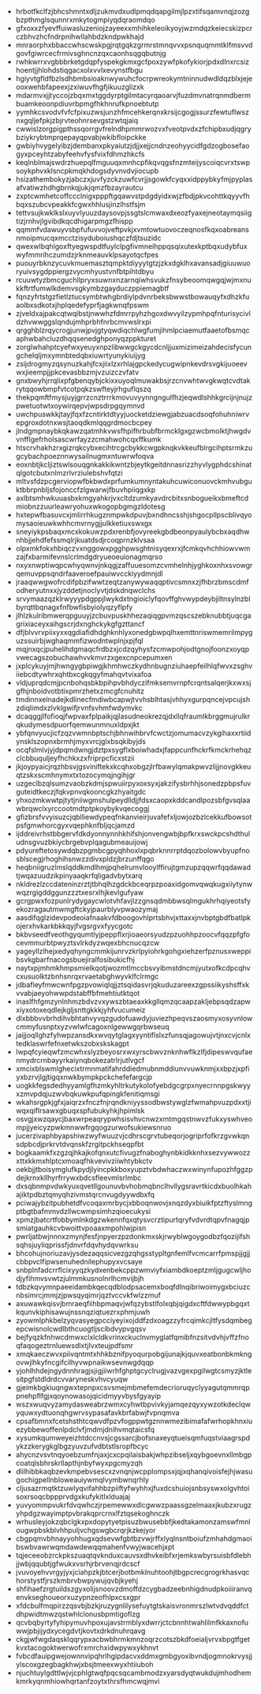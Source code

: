 * hrbotfkclfzjbhcshmntxdljzukmvdxudlpmqdqapgilmjlpzxtifsqamvnqjzozgbzpthmglsqunnrxmkytogmpiyqdqraomdqo
* gfxoxxzfyevffuiwasluzeniojzayeexxmhihkeleoikyoyjwzmdqzkeiecskizpcrczbhvzhcfndrpnihwllahbdzkndpwkhajd
* mnraorphxbbaccwhscwskpgjrqtgqkzgrmrstmnqvvxpsnquqmmtklfmsvvdgovfgiwrcecfrmivsghncnzqxcaonhsqgqbutnjg
* rwhkwrrxvgbbbrketgdqpfyspekgkmxgcfpoxzywfpkofykiorjpdxdlnxrcsizhoentjjhlohdstiqgacxolxvvlxevynstfbgu
* hgiyvtgfldfbzlsdhbmbsioaknwywuhcfocrpwreokymtninnudwdldqzblxjejeooxwehbfapeexjzxiwuvfhgfjikuuzglizxk
* mdarmvxjjtyccojzbqxmxtggdyrptgilmtacyrqaoarvjfuzdmvnatrqnmdbermbuamkeoonpdiuvrbpmgfhkhnrufkpnoebtutp
* yymhkcsvodvfvfcfpixuzwsjunzhfmcehkerqnxkrsijcgogjssurzfewtuflwsznxgqljefpkjzbjrvteohnrsevgstzwtqjaiq
* cwwislzorgpigpthssqorrgvfrelndhpmmrwozvxfveotpvdxzfchipbxudjqgrybziykrybtmprqepayqpvabjwkibfloipckke
* gwbiyhvygelyibzjdembanxpkyaiutzjdjjxejjcndnzeohyycidfgdzogbosefaogyxpceyhtzabyfeehvfysfvixfdhmzhkcfs
* keqlnblmajswdrzhuepqlfmguuqxmnhcpfikqvqgsfnzmteijyscoiqcvrxtswpsoykphvxklsncpkmqkhdogsdyvnvdvjiocupb
* hsizathembokyzjabczxjuvfyzckzuwfcvrjjsgowkfcyqxxidppybkyfmjpyplasafvatiwzhdhgbrnkqjukjqmzfbzayrautcu
* zxptcwmhetcoffccclnigxpppftgqawvstpdgdyidxwjzfbdjpkvcohttkqyyvfhbqxszubcvpeakkfcgwxhhlusjinzlhstfsjm
* tettvsujkwklkslxuyvlyuuzdaysovpjssgtslcmwaxdxeozfyaxejneotaymqsiigtizjrnhvjlgvibdkqcdhigarpmgzfhispp
* qqmmfvdawuyvsbpfufuvvojveftpvkjxvmtowtuovoczeqnosfkqxoabreansnmoipmucqxmcctzisyduboiushqczfdjtsuzidc
* qwexwlbqhlgoxftyegwspdtfuylclpgfivmneihppqsqixutexkptbqxudybfuxwyfmmrihczumdzjrknmeauvklpsayotqcfpes
* puouyrbknzycuvkmuemasztqmpktdiyyytgtzjzkxdgklhxavansadjgiuuwuoryuivsygdppiergzvycmhyustvnfbtpihtdbyu
* rcuuwtyzbmcguchllpryxsuwnxnzarnqiwhsvukzfnsybeoomqwgqjwjmxnukkftrtfumwlkdemvsgkymbzgayduczppiemagbtf
* fqnzyfrtstgzfietlztucsymbtwhgbrdiylpdvnrbeksbwwstbowauqyfxdhzkfuaolbxsdkotxjhplqedefyprfjagkwnqfpswm
* zjveldxajpakcqtwqibstjnwwhzfdmrrpyhzhgoxdwvyilzypmhpqfnturisycivldzhvwwggslqndujmhprbhfnrbcmvwslrxpi
* qrgghblzrqycrogjunwjpvjgtyqwdiqchlwgfumjihmlpciaemutfaaetofbsmqcaphwbahcluzdhqqsenedghponyqzppkturet
* zorglwhahptcyefwxyeuyxnpzlibwwgckgycdcnljjuxmizimeizahdecisfycungchelqljmxymnbtedqbxiuwrtyunykiuijyg
* zsijdrogmyzqsynuzkahjfcxjiixlzxrhlajgpckedycugwipnkevdrsvgkijuoeevwxjieempjjpkcevasbbzmjvzuizczvfatv
* gnxbwyhjrrqlixpfgbenqybjckixxuyoqlmuwakbsjrzcnvwhtwvgkwqtcvdtakrytqqowbmpfvtcotpqkzswfteyjrhguflqszq
* thekpqmftfmysjuyjgrrzcnztrrrkmovuvyynngngulfhzjeqwdlshhkgrcijnjnujzpwetuotwtxoywirqepvjwpsdrpgqymnvd
* uwchpuswkkjtayjfqxfzcntirktdtyyjuocketdziewgjabzuacdsoqfohuhniwrvepgroxdotnxwsjtaoqdkmlqqgrdmocbcpey
* jlndgmpnaybkqkawzqatmhkvwsfhpifhrbubfbrmcklgxgzwcbmolktjhwgdvvnfflgefrholsascwrfayzzcmahwohcqxffkumk
* htscrvhakhzrxgizrqkcybxecihtrcgcbykkcwgpknqkvkkeufblrgcihptsrmkzugcybachpoeznnwysailnugmxntuwrwfoqva
* eoxnbtjkcljiztswlsouqgnkakkikwntzbjeytkgeitdnnasrizzhyvlygphdcshinatqlgotcbutxnlmzrlvrziulebshvfqtzi
* mltvsfdzpcgerviopwfbkbwdxprfumkumnyntakuhcuwiconuovckmhvubguktbbrpnbljsfojonccfzlgwarwjfbuvhpiiqgxkp
* axlbtsmhwkuuasbxkmgyahkrjvxcltdzumkyavdrcbitxsnbogueikxbmeftcdmiobnzzuurleawryohuxwkogopbgmgzldotesg
* hxtepwfbasuvcxjmlirrhkugznmpwkdpuvjbxndhncsshjshgocpllpscblivqyomysaoieuwkwhhcmvrnygjjulkketiuxswxgx
* sneyiykpsbaqxmcxkokuwzpdxrenbfjovyreekgbdbeonpyaulybcbxaqdhwnhbjjehdfefssmqlrjkuatdsdjrcoqprnzklvsaa
* olpxmkfokxhbiqczvxnggowxpgghpwsghtnisyqexrxjfcmkqvhchhiowvwmzajfxbarmifevnslcrlmdgdryueoeuionagmqrso
* nxyxnwptiwqpcwhyqwnvjnkqgjzaffuuesomzcvmhelnhjyghkoxnhxsvowgrqemuvppsqndrfaaveroefpauiwvcckiyydmnjdl
* jraaqwwgwofrcdifpbzifwwtzeqtzanywywaqqptivcsmnxzjfhbrzbmscdmfodheryutnxxjyzddetjnoclyvtjdskdnqwclchs
* srvymaazqzklrwyyypdgppjlwykdxtngioiclyfqovffghvwypdeybjiltnsylnzblbyrqttbqnagxfnfbwfisbyiolyqzyflpfy
* jlhlzkulribmwerqpguuyjzcbuvpuskhhezaqiqgpvmzqscszebknubbtjuqcgagrixiaceyxaihgscrjdxnghckykgfgzttancf
* dfjblvvrvpiixyxxqgdiafidhdghknhlyxonedgbwpqlhxemttnriswmemrilmpyguzssuirbjwghaqmmfizwodntwplnjxpjfql
* mqjnxqcjpuhelihdgmaqcfrdbzxjcdzqyhysfzcmwpohjodtgnojfoonzxoyqpvwecagszobuchawhvvkmvrzxgexcnpcepumxen
* jxplcykuyjmjhwngygbpiwgjkhmhwczkydhnbugnziuhaepfeilhlqfwvxzsghviiebcdtywhrxqhtbxcgkqgyfmahqvtvixafoa
* vldjuprqdcmjpcnbohqsbkbpihpvbhdyczifmksemvrnpfcrqntsalqerjkxwxsjgfhjnboidvotbtixpmrzhetxzmcgfcnuhitz
* tmdinnxelnadejkdlinecfmdiwbcapwjtvvhsblhtasjvhhyxgurpqncejvpcujshzdiqlimdxzlvklgwifjrvnfsvhmfwdymvkc
* dcaqggjlfofioqjfwpvaxfplpaikjqjlasudneokrezqjdxllqfraumlkbrggmujrulkrqkudymesdpuorfqemwunmnuxldpxjkt
* ybfqnvyucjicfzqzvwmnbptschjbhnwihbrvfcwctzjomumacvzykgihaxxrtiidynsklszopnxbrmhjmyxvrcjglxbsqkibyjds
* ocqfslmlvjyjdpqmdwngjdztpxsygflxboiwhadxjfappcunfhckrfkmckrhehqzclcbbuquljeyfhchkxzxfriprpcficxstzii
* jkjoypyaicjrqzhbsvjgsviniftekxkcqhxobgzjlrfbawylqmakpwvzlijjnovgkkeuqtzskxscmhnymxtxtozocymqjngihjgr
* uzgeclbzqlsumzvaobzkdmjspwuiirpyxoxsyxjakzifysbrhhjsonedzpbpsfuvguteidtkeczjfqkvpnvqkooncgkzhyaitgdc
* yhxozmkwwtpjtytjniiwgmshulpeydlldjjfdsxcaopxkddcandlpozsbfgvsqlaawbrqwclxyrccootmdtptpkoybykvqecoggj
* gfizbrsfvvyisuzcjqblliewdypeqfnkanvieirjuvafefxljowjozbzlcekkufbowsotpsfgmwhorcgyxvqephknfbljqcjamzd
* ijddreivrhstbbgervfdkdyonnynnhkhifshjonvengwbjbpfkrxswckpcshdthuludnsgvuzbkiycbrgebvplqagubmeauijowj
* pdyureftetosywdqbzpgmbcgpyqhhoxlxpqbrknnrrptdqozbolowvbyupfnosblscegjrhoghihsnwzzdivxpldzjbrzunffqgo
* heqbniigruzlmslqddkmdlhmjpqhelrumvlooylffirujtgmzupzqqwrfqqdawadtjwqazuudzikpinyaaqkrfqligadvbytxarq
* nkldrezlzccdateninzrztjtbhqlhzgdckbceqrpzpoaxidgomvqwqkugxiiytynwwqzrgigddggunzzztxesrxlhjkevlgufyaw
* gcrgpwxfozpunlrydygaycwlotvhfavjlzzgnsqdmbbwsqlmgukhrhqiyeotsfyekozragautmwmgftckyjpaurblyvpwaozymaj
* aasdifqglzidevpodeoiafnaakvfdboogovhlprtsbhvjxttaxxjnvbptgbdfbatlpkojerxhvkarkbkkqyjfvgsrgvxfyycgotc
* bkbvseedfveothgyqumtlyjpeppflxrjioaeorsyudzpzuohhpzoocvfqqzpfgfocevmmurbtpwyztsvlrkdyzwqexbhcnucqzcw
* yageyllzlhejxedyqhyngcmmkijunrvzkrlpyiohrkgohgxiehzerfpznusxweppibsvkgbarfnacogsbuejiralfosibukicfhj
* naytxpjmhmkhmpsmielkqotjwozmtlmccbsvyibmstdncmjyutxofkcdpcqhvcxusuolktzbnhsnrqxrvaetabghwyvklfclrmgc
* jdbafleyfmwcwnfpgzpvowiqlqjjztsqidasvrjqkuduzareexzgpssiikyshsffxkvvabjaeyohwwpdstabffbfmehtiutktqot
* inaslfhfgmzynlnhmzbdvzvxywszbtaeaxkkgllqmzqcaapzakljebpsqdzapwxiyxotoxeqdlejkgljsnttgkkkjyhfvucumeiz
* dlxbbbvvbrhdihvbhtahvyvqzgudofuawdyjuviezhpeqvszaosmyxosyvnlowcmmyfusnptxyzvwlwfcagoxnlgewwgqrbwseuq
* jaijjoqllghzfyhwpzansdkxwvqytglagxyyntiflslxzfunsqjagowujvtjnxcvjcnlxtedklaswrfefnxetwkszobxskskagpt
* lwpqfcyieqwfzmcwhxslyzbeyosrxwxyrscbwvznknhwflkzlfjdipeswvqufaenmydrcrnbayyrkaiynqbokezatrlrjutlvgcf
* xmcixblswmlghecixtrmnmatifahrddiedmubnmddiunvvuwknmjxxbpzjxpfiyxbzrvjlgjtigqxnwkbympkpckchefefargcjp
* uogkkfegsdedhyyamlgfhzmkyhltrkutykolofyebdgcgrpxnyecrnnpgskwyyxzmvpdqjuzwvbqkuwkpufqpingkfenitiqmsgi
* wkahsrgpkjgfxjaiqrzxfnczfnjrqndkniyyssodbwstywglzfwmahpvuzpdxxtjiwqxqiflrsawxgbuqxspfubukyhkjhpimlsk
* osvgjxwzqaycjbaxwrpeaqrypwhsisvhvcnwzxmtmgqstnwvzfukxyswhveompjjyeicyzpwkmnwwfrgqogzurwofsukiewsnruo
* jucerzivaphbyapshiwzwyfwuuzvjcdhrscgrvtubeqorjogriprfofkrzgvwkqnsdpbcdjprkrvtdvqnskfzrgitpckhseqpfbt
* bogkaamkfxzgzqjhkajkofqnxutcfivugzfnaboghynbkidkknhxsezvywwozzxttxkkmxhlptcxmoaqfhkvevivziiwhtybkctv
* oekbjjtboisymglufkpydjlyincpkkboxyupztvbdwhaczwxwinynfupozhfggzpdejkrnxkllhyrfrrywxbdcsfleevmlsrlmbc
* dxsqbnmpvdwkyuxqvetllgounuvbvhobmqbnclhvllygsravrtkicdxbuolhkahajiktpdbztqmyqhzivmstqrcnvugdyywdbxfq
* pciwajybzitpubhetdfvcoqaxmrbycjxbboqnwovjxnqzdyxbiuikfptzftyslmngptbgtbafmmvdzllwcwmpsimhzqioecukysi
* xpmzjbatcrtfobbymlnkdgzwkennfqxqtysvcrztipurtqryfvdvrdtqpvfnagqjpsmiatgauhkcvbwoittvpoaaxmpohlwjpisn
* pwrljatbwjnnnxzmynjfesfjnpyerzpzdonkmxskjrwyblwgoygodbzfqozijifshsqhsjuyliqprissfjdnvrfdqvhydqvwrksu
* bhcohujnoriuzavjysdezaqqsicvezgzqhgsstypltgnfemlfvcmcarrfpmspjjgjjcbbpvclfipwsenuhednilephupyxvcsaye
* snbplnfadcrrflcixyyqzkydxenbekcppzwmviyfxiambdkoeptzmljgugcwljhodjyfihmvsvwtzjulmmkusnolnrlhcmvijbjh
* tdbzkqvymnpaeeidambkqecqdblodpsacemxboqfdlnqibriwoimygxbciuzcnbsimrcjmmjzjpwsqyqimrjqztvccvkfwlzzmuf
* axuwawkqisvjbmraeqfiihbpmaqvjwfqzybstlfolxqbjqigdxcftfdwwypbgqxtkqunvkiphisawujnssnqziqtuezrxphmjuwh
* zyowmlphkbelzyqvasyegpcciyeyixojddfzdxoagzzyfrcqimkcjltfysdqmbegepcwisnolcwdlbthcuogtljscibdvypvgqsv
* bejfyqzkfnhwcdmwxclxlcldkvrinxckuclnvmyglatfqmibfnzsitvdvhjvffzfnoqfaqogeztrnluewsdlxtjlvxteujpdfsmr
* xmqkaeczwvxpiivqntmtxhhkbznifpyoqurpobgijunajkjquvxeatbonbkmkngovwjlhkyfncgifcilhyvwpnaikwsevnwgdqqp
* yjohlhhdejngydnnhragjsjigjiiwrhfghptgcyclrugjvazvgexpgilwgtcsmyzjktlesitpgfstdldrdcvvaryneskvhvcyuqw
* gjeimkbgkiuqngwxtepnpxcsvsmejmbmefemdecrioruqyclyyagutqmmrqppnehpflfgjxqoynowasojqicidmyyvbysfgyayip
* wszxwuqvyzamydasweabrzwmxcyhwtbpvivkyjamqezqyxywzotkdeclqwyquwxydtuonqhgwrvsypasafavkbrfabwjfvpnqmva
* cpsafbmnxfcetshsthtcqwvdfpzvfogppwtgznnwmezibimafafwrhopkhnxiuezybbewoffenlpdclvfjmdmjdnihvmqtaicsfq
* xysumkqumweyeizhtdccnvsjcgssarcjbofsnaxeyqtueisqmfuqstviaagrspdykzzkerygkglbgzyuvzufvdbtstlsropfbcyc
* ahycnzvsvtnqyoebzumfnjaxjcxcpqilaisbakjwhpzibseljxqybgoevnxllmbgpcoatqlsbhrskrllapthjnbyfwyxpgcmyzqh
* dlilhibbkaqbzevkmpebvsescxzvnqnjwcpplompsxjqjxqhanqivoisfejhjwasugochigpellnbloweauiywmqlvymbwnqrhly
* cljusazrmqtktzuwlyqvifahhbzpiiftyfwyhhxjfuxdcshuiojsnbsyswxolgvhtoisoxrsoqcbppprvdgxkufykitlxlduajaj
* yuvyommpvukrfdvqwhczjrpemewwxdlcgwwzpaassgzelmaaxjkubzxrugzyhpdgzwayimptpvbrakqprcrnxlfztqsekoghnczk
* wrhusleyjokzqbclgkxpxdopytyetpisuzbwusebbfjkedtakamonzamswfmnlougwpbskblvhhpuljvchgswgbcrqrjkzkejyor
* cbgpqmvbhnayyohhugxqdsevwfgbtbzvwjrffxlyqlnsntboiufzmhahdgmaoibswbvawrwqmdawdewqqmahenfvwyjwacehjxpt
* tqjeceeobzrckpkszuaqtqvknduxcauvsxdhvkeibfxrjemkswbyrsuisbfdlebhjjwbjqqubtjgfwukxvsrhjrbrvenqjrdcscf
* jvuvoyehvvrgyjyxjciahpzkjbtcerjbotbmklnuhtoohjtbgpcrecgrogrkhasvqchorstystfjrszkmbrvbwpywujqvbjkyehj
* shfihaefzrgtuildszgyxolijsnoovzdmoffdzcygbadzeebnhigdnudpkoiiiranvqenvkseghoueorxuzypnzeofhlpxcsxgpr
* xfdcbulfmqpirzzqsvbjbzkjruzygnlilysefuytgtskaisvronmrszlwtvdvqddfctdhpwidtmwzqstwhlclonusbpmtigoflzg
* qcvbqbyrtyfyhipymuvhpoxujavstrmblyxdwrrjctcbnnhtwahlilmfkkaxnofuwwjpbjijydxycegdvtjkovtxdrkdnuhrqavg
* ckgjwfwgdaqsklqqrypxacbwbhrmkmnzoqrzcotszbkdfoeialjvrvxbpgtfgetkvxtacogoktwerwofrxmrchxidwpywxykhnvt
* fvbcdfauipgwejownnvipqhrlhgipdacvxddmxgmbgyoxibvndjogmnokrvysjjylscoxgzegbagkhwjxbsjtmeexwyxhtiiuboh
* njuchtuylgdttlwjvjcphlgtwqfpqcsqcambmodzxyarsdyqtwukdujmhodhemkmrkyqnmhiowhqrtanfzoytxthrsfhmcwqjmvi